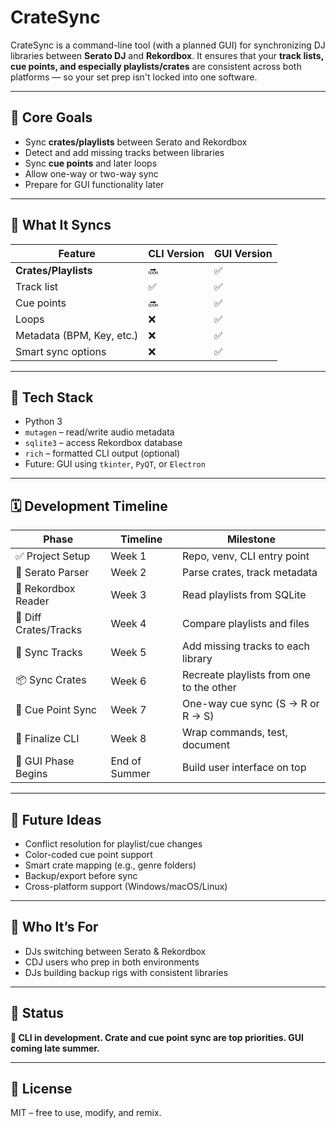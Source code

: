 # CrateSync

CrateSync is a command-line tool (with a planned GUI) for synchronizing DJ libraries between **Serato DJ** and **Rekordbox**. It ensures that your **track lists, cue points, and especially playlists/crates** are consistent across both platforms — so your set prep isn't locked into one software.

---

## 🎯 Core Goals

- Sync **crates/playlists** between Serato and Rekordbox
- Detect and add missing tracks between libraries
- Sync **cue points** and later loops
- Allow one-way or two-way sync
- Prepare for GUI functionality later

---

## 📁 What It Syncs

| Feature            | CLI Version | GUI Version |
|-------------------|-------------|-------------|
| **Crates/Playlists** | 🔜        | ✅          |
| Track list        | ✅          | ✅          |
| Cue points        | 🔜          | ✅          |
| Loops             | ❌          | ✅          |
| Metadata (BPM, Key, etc.) | ❌    | ✅          |
| Smart sync options | ❌         | ✅          |

---

## 🔨 Tech Stack

- Python 3
- `mutagen` – read/write audio metadata
- `sqlite3` – access Rekordbox database
- `rich` – formatted CLI output (optional)
- Future: GUI using `tkinter`, `PyQT`, or `Electron`

---

## 🗓️ Development Timeline

| Phase | Timeline | Milestone |
|-------|----------|-----------|
| ✅ Project Setup | Week 1 | Repo, venv, CLI entry point |
| 🔄 Serato Parser | Week 2 | Parse crates, track metadata |
| 🧠 Rekordbox Reader | Week 3 | Read playlists from SQLite |
| 🧮 Diff Crates/Tracks | Week 4 | Compare playlists and files |
| 🔁 Sync Tracks | Week 5 | Add missing tracks to each library |
| 📦 Sync Crates | Week 6 | Recreate playlists from one to the other |
| 🎯 Cue Point Sync | Week 7 | One-way cue sync (S → R or R → S) |
| 🧪 Finalize CLI | Week 8 | Wrap commands, test, document |
| 🎨 GUI Phase Begins | End of Summer | Build user interface on top |

---

## 🧠 Future Ideas

- Conflict resolution for playlist/cue changes
- Color-coded cue point support
- Smart crate mapping (e.g., genre folders)
- Backup/export before sync
- Cross-platform support (Windows/macOS/Linux)

---

## 🙋 Who It’s For

- DJs switching between Serato & Rekordbox
- CDJ users who prep in both environments
- DJs building backup rigs with consistent libraries

---

## 🧪 Status

**🚧 CLI in development. Crate and cue point sync are top priorities. GUI coming late summer.**

---

## 📜 License

MIT – free to use, modify, and remix.
